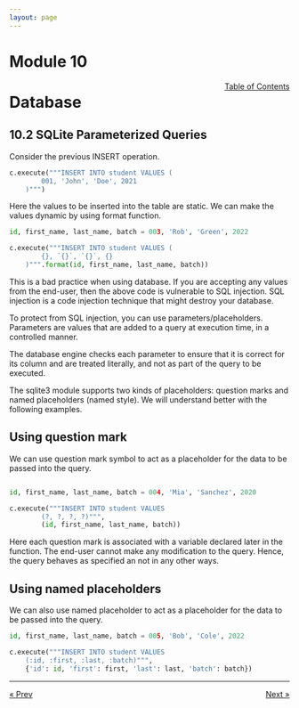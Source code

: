 ```yaml
---
layout: page
---
```


# Module 10

<a href="../../../toc" style="float: right;" target="_blank">Table of Contents</a>

# Database

## 10.2 SQLite Parameterized Queries

Consider the previous INSERT operation.

```python
c.execute("""INSERT INTO student VALUES (
        001, 'John', 'Doe', 2021
    )""")
```

Here the values to be inserted into the table are static. We can make the values dynamic by using format function.

```python
id, first_name, last_name, batch = 003, 'Rob', 'Green', 2022

c.execute("""INSERT INTO student VALUES (
        {}, `{}`, `{}`, {}
    )""".format(id, first_name, last_name, batch))
```

This is a bad practice when using database. If you are accepting any values from the end-user, then the above code is vulnerable to SQL injection. SQL injection is a code injection technique that might destroy your database.

To protect from SQL injection, you can use parameters/placeholders. Parameters are values that are added to a query at execution time, in a controlled manner.

The database engine checks each parameter to ensure that it is correct for its column and are treated literally, and not as part of the query to be executed.

The sqlite3 module supports two kinds of placeholders: question marks and named placeholders (named style). We will understand better with the following examples.

## Using question mark

We can use question mark symbol to act as a placeholder for the data to be passed into the query.

```python

id, first_name, last_name, batch = 004, 'Mia', 'Sanchez', 2020

c.execute("""INSERT INTO student VALUES 
        (?, ?, ?, ?)""", 
        (id, first_name, last_name, batch))
```

Here each question mark is associated with a variable declared later in the function. The end-user cannot make any modification to the query. Hence, the query behaves as specified an not in any other ways. 

## Using named placeholders

We can also use named placeholder to act as a placeholder for the data to be passed into the query.

```python
id, first_name, last_name, batch = 005, 'Bob', 'Cole', 2022

c.execute("""INSERT INTO student VALUES 
    (:id, :first, :last, :batch)""",
    {'id': id, 'first': first, 'last': last, 'batch': batch})
```

<hr>
<a href="../sqlite3" style="float:left;"> &laquo; Prev </a>
<a href="../../../module/11/web-scraping" style="float:right;"> Next &raquo; </a>